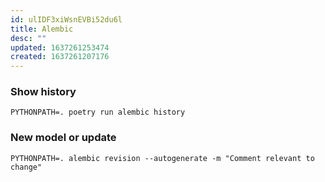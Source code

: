 ```yaml
---
id: ulIDF3xiWsnEVBi52du6l
title: Alembic
desc: ""
updated: 1637261253474
created: 1637261207176
---
```


### Show history

`PYTHONPATH=. poetry run alembic history`

### New model or update

`PYTHONPATH=. alembic revision --autogenerate -m "Comment relevant to change"`
